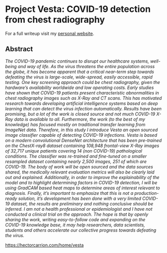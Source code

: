 # Project Vesta: COVID-19 detection from chest radiography

For a full writeup visit my [personal website](https://hectorcarrion.com/home/vesta).

## Abstract

*The COVID-19 pandemic continues to disrupt our healthcare systems, well-being and way of life. As the virus threatens the entire population across the globe, it has become apparent that a critical near-term step towards defeating the virus is large-scale, wide-spread, easily accessible, rapid testing. One key screening approach could be chest radiography, given the hardware’s availability worldwide and low operating costs. Early studies have shown that COVID-19 patients present characteristic abnormalities in chest radiography images such as X-Ray and CT scans. This has motivated research towards developing artificial intelligence systems based on deep learning that can detect the virus infection automatically. Results have been promising, but a lot of the work is closed source and not much COVID-19 X-Ray data is available to all. Furthermore, the work (to the best of my knowledge) has focused mostly on traditional transfer learning from ImageNet data. Therefore, in this study I introduce Vesta an open sourced image classifier capable of detecting COVID-19 infections. Vesta is based on a modern convolutional DenseNet architecture that has been pre-trained on the ChestX-ray8 dataset containing 108,948 frontal-view X-Ray images of 32,717 unique patients covering 14 (non COVID-19) pathological conditions. The classifier was re-trained and fine-tuned on a smaller resampled dataset containing nearly 2,500 images, 251 of which are COVID-19. The body of work will be open sourced and the data sources shared, the medically relevant evaluation metrics will also be clearly laid out and explained. Additionally, in order to improve the explainability of the model and to highlight determining factors in COVID-19 detection, I will be using GradCAM based heat maps to determine areas of interest relevant to diagnosis. Finally, it’s important to emphasize that this is not a production-ready solution, it’s development has been done with a very limited COVID-19 dataset, the results are preliminary and nothing conclusive should be inferred. I am not a health professional or epidemiologist and I have not conducted a clinical trial on the approach. The hope is that by openly sharing the work, writing easy-to-follow code and expanding on the COVID-19 knowledge base, it may help researchers, data scientists, students and others accelerate our collective progress towards defeating the virus.*

https://hectorcarrion.com/home/vesta
